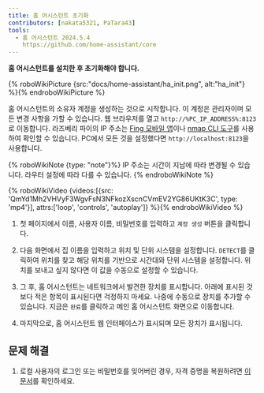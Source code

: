 ```yaml
---
title: 홈 어시스턴트 초기화
contributors: [nakata5321, PaTara43]
tools:
  - 홈 어시스턴트 2024.5.4
    https://github.com/home-assistant/core
---
```


**홈 어시스턴트를 설치한 후 초기화해야 합니다.**

{% roboWikiPicture {src:"docs/home-assistant/ha_init.png", alt:"ha_init"} %}{% endroboWikiPicture %}

홈 어시스턴트의 소유자 계정을 생성하는 것으로 시작합니다. 이 계정은 관리자이며 모든 변경 사항을 가할 수 있습니다.
웹 브라우저를 열고 `http://%PC_IP_ADDRESS%:8123`로 이동합니다. 라즈베리 파이의 IP 주소는 [Fing 모바일 앱](https://www.fing.com/products)이나 [nmap CLI 도구](https://vitux.com/find-devices-connected-to-your-network-with-nmap/)를 사용하여 확인할 수 있습니다.
PC에서 모든 것을 설정했다면 `http://localhost:8123`을 사용합니다.

{% roboWikiNote {type: "note"}%} IP 주소는 시간이 지남에 따라 변경될 수 있습니다. 라우터 설정에 따라 다를 수 있습니다. {% endroboWikiNote %}

{% roboWikiVideo {videos:[{src: 'QmYd1Mh2VHVyF3WgvFsN3NFkozXscnCVmEV2YG86UKtK3C', type: 'mp4'}], attrs:['loop', 'controls', 'autoplay']} %}{% endroboWikiVideo %}

1. 첫 페이지에서 이름, 사용자 이름, 비밀번호를 입력하고 `계정 생성` 버튼을 클릭합니다.

2. 다음 화면에서 집 이름을 입력하고 위치 및 단위 시스템을 설정합니다. `DETECT`를 클릭하여 위치를 찾고 해당 위치를 기반으로 시간대와 단위 시스템을 설정합니다. 위치를 보내고 싶지 않다면 이 값을 수동으로 설정할 수 있습니다.

3. 그 후, 홈 어시스턴트는 네트워크에서 발견한 장치를 표시합니다. 아래에 표시된 것보다 적은 항목이 표시된다면 걱정하지 마세요. 나중에 수동으로 장치를 추가할 수 있습니다. 지금은 `완료`를 클릭하고 메인 홈 어시스턴트 화면으로 이동합니다.

4. 마지막으로, 홈 어시스턴트 웹 인터페이스가 표시되며 모든 장치가 표시됩니다.


## 문제 해결

1. 로컬 사용자의 로그인 또는 비밀번호를 잊어버린 경우, 자격 증명을 복원하려면 [이 문서](https://www.home-assistant.io/docs/locked_out/)를 확인하세요.
